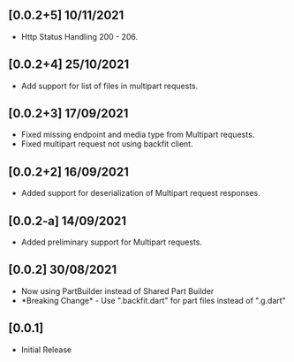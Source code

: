 ## [0.0.2+5] 10/11/2021

* Http Status Handling 200 - 206.
## [0.0.2+4] 25/10/2021

* Add support for list of files in multipart requests.

## [0.0.2+3] 17/09/2021

* Fixed missing endpoint and media type from Multipart requests.
* Fixed multipart request not using backfit client.
## [0.0.2+2] 16/09/2021

* Added support for deserialization of Multipart request responses.
## [0.0.2-a] 14/09/2021

* Added preliminary support for Multipart requests.
## [0.0.2] 30/08/2021

* Now using PartBuilder instead of Shared Part Builder
* \*Breaking Change\* - Use ".backfit.dart" for part files instead of ".g.dart"
## [0.0.1]

* Initial Release
